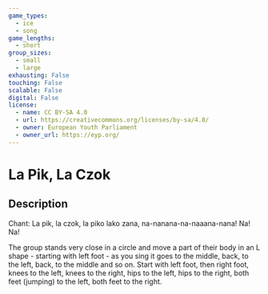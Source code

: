 ```yaml
---
game_types:
  - ice
  - song
game_lengths:
  - short
group_sizes:
  - small
  - large
exhausting: False
touching: False
scalable: False
digital: False
license:
  - name: CC BY-SA 4.0
  - url: https://creativecommons.org/licenses/by-sa/4.0/
  - owner: European Youth Parliament
  - owner_url: https://eyp.org/
---
```

# La Pik, La Czok

## Description
Chant: La pik, la czok, la piko lako zana, na-nanana-na-naaana-nana! Na! Na!

The group stands very close in a circle and move a part of their body in an L shape - starting with left foot - as you sing it goes to the middle, back, to the left, back, to the middle and so on.
Start with left foot, then right foot, knees to the left, knees to the right, hips to the left, hips to the right, both feet (jumping) to the left, both feet to the right.
